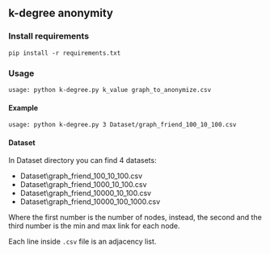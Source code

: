 ## k-degree anonymity

### Install requirements

```
pip install -r requirements.txt
```

### Usage

```
usage: python k-degree.py k_value graph_to_anonymize.csv
```

#### Example

```
usage: python k-degree.py 3 Dataset/graph_friend_100_10_100.csv
```

#### Dataset

In Dataset directory you can find 4 datasets:

- Dataset\graph_friend_100_10_100.csv
- Dataset\graph_friend_1000_10_100.csv
- Dataset\graph_friend_10000_10_100.csv
- Dataset\graph_friend_10000_100_1000.csv

Where the first number is the number of nodes, instead, the second and the third number is the min and max link for each node.

Each line inside `.csv` file is an adjacency list.
